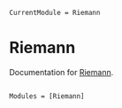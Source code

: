 ```@meta
CurrentModule = Riemann
```

# Riemann

Documentation for [Riemann](https://github.com/gianeering/Riemann.jl).

```@index
```

```@autodocs
Modules = [Riemann]
```
